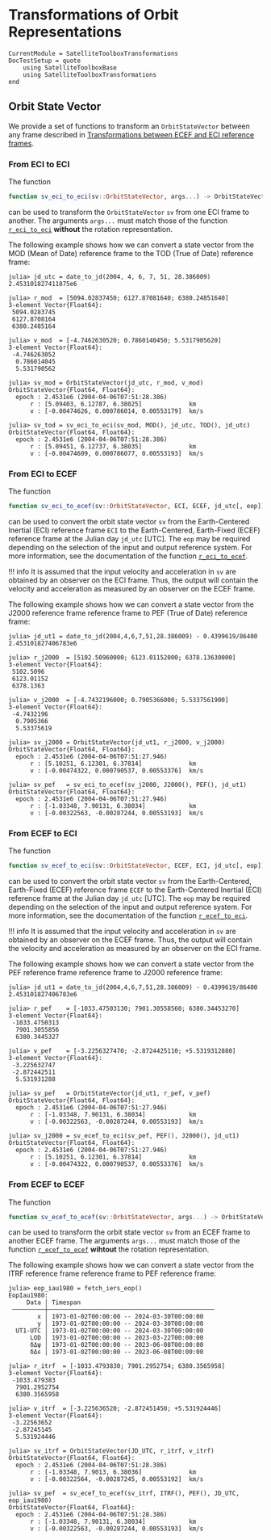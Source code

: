 Transformations of Orbit Representations
========================================

```@meta
CurrentModule = SatelliteToolboxTransformations
DocTestSetup = quote
    using SatelliteToolboxBase
    using SatelliteToolboxTransformations
end
```

## Orbit State Vector

We provide a set of functions to transform an `OrbitStateVector` between any frame described
in [Transformations between ECEF and ECI reference frames](@ref).

### From ECI to ECI

The function

```julia
function sv_eci_to_eci(sv::OrbitStateVector, args...) -> OrbitStateVector
```

can be used to transform the `OrbitStateVector` `sv` from one ECI frame to another. The
arguments `args...` must match those of the function [`r_eci_to_eci`](@ref) **without** the
rotation representation.

The following example shows how we can convert a state vector from the MOD (Mean of Date)
reference frame to the TOD (True of Date) reference frame:

```jldoctest
julia> jd_utc = date_to_jd(2004, 4, 6, 7, 51, 28.386009)
2.453101827411875e6

julia> r_mod  = [5094.02837450; 6127.87081640; 6380.24851640]
3-element Vector{Float64}:
 5094.0283745
 6127.8708164
 6380.2485164

julia> v_mod  = [-4.7462630520; 0.7860140450; 5.5317905620]
3-element Vector{Float64}:
 -4.746263052
  0.786014045
  5.531790562

julia> sv_mod = OrbitStateVector(jd_utc, r_mod, v_mod)
OrbitStateVector{Float64, Float64}:
  epoch : 2.4531e6 (2004-04-06T07:51:28.386)
      r : [5.09403, 6.12787, 6.38025]             km
      v : [-0.00474626, 0.000786014, 0.00553179]  km/s

julia> sv_tod = sv_eci_to_eci(sv_mod, MOD(), jd_utc, TOD(), jd_utc)
OrbitStateVector{Float64, Float64}:
  epoch : 2.4531e6 (2004-04-06T07:51:28.386)
      r : [5.09451, 6.12737, 6.38035]             km
      v : [-0.00474609, 0.000786077, 0.00553193]  km/s
```

### From ECI to ECEF

The function

```julia
function sv_eci_to_ecef(sv::OrbitStateVector, ECI, ECEF, jd_utc[, eop]) -> OrbitStateVector
```

can be used to convert the orbit state vector `sv` from the Earth-Centered Inertial (ECI)
reference frame `ECI` to the Earth-Centered, Earth-Fixed (ECEF) reference frame at the
Julian day `jd_utc` [UTC]. The `eop` may be required depending on the selection of the input
and output reference system. For more information, see the documentation of the function
[`r_eci_to_ecef`](@ref).

!!! info
    It is assumed that the input velocity and acceleration in `sv` are obtained by an
    observer on the ECI frame. Thus, the output will contain the velocity and acceleration
    as measured by an observer on the ECEF frame.

The following example shows how we can convert a state vector from the J2000 reference frame
reference frame to PEF (True of Date) reference frame:

```jldoctest
julia> jd_ut1 = date_to_jd(2004,4,6,7,51,28.386009) - 0.4399619/86400
2.453101827406783e6

julia> r_j2000  = [5102.50960000; 6123.01152000; 6378.13630000]
3-element Vector{Float64}:
 5102.5096
 6123.01152
 6378.1363

julia> v_j2000  = [-4.7432196000; 0.7905366000; 5.5337561900]
3-element Vector{Float64}:
 -4.7432196
  0.7905366
  5.53375619

julia> sv_j2000 = OrbitStateVector(jd_ut1, r_j2000, v_j2000)
OrbitStateVector{Float64, Float64}:
  epoch : 2.4531e6 (2004-04-06T07:51:27.946)
      r : [5.10251, 6.12301, 6.37814]             km
      v : [-0.00474322, 0.000790537, 0.00553376]  km/s

julia> sv_pef   = sv_eci_to_ecef(sv_j2000, J2000(), PEF(), jd_ut1)
OrbitStateVector{Float64, Float64}:
  epoch : 2.4531e6 (2004-04-06T07:51:27.946)
      r : [-1.03348, 7.90131, 6.38034]            km
      v : [-0.00322563, -0.00287244, 0.00553193]  km/s
```

### From ECEF to ECI

The function

```julia
function sv_ecef_to_eci(sv::OrbitStateVector, ECEF, ECI, jd_utc[, eop]) -> OrbitStateVector
```

can be used to convert the orbit state vector `sv` from the Earth-Centered, Earth-Fixed
(ECEF) reference frame `ECEF` to the Earth-Centered Inertial (ECI) reference frame at the
Julian day `jd_utc` [UTC]. The `eop` may be required depending on the selection of the input
and output reference system. For more information, see the documentation of the function
[`r_ecef_to_eci`](@ref).

!!! info
    It is assumed that the input velocity and acceleration in `sv` are obtained by an
    observer on the ECEF frame. Thus, the output will contain the velocity and acceleration
    as measured by an observer on the ECI frame.

The following example shows how we can convert a state vector from the PEF reference frame
reference frame to J2000 reference frame:

```jldoctest
julia> jd_ut1 = date_to_jd(2004,4,6,7,51,28.386009) - 0.4399619/86400
2.453101827406783e6

julia> r_pef    = [-1033.47503130; 7901.30558560; 6380.34453270]
3-element Vector{Float64}:
 -1033.4750313
  7901.3055856
  6380.3445327

julia> v_pef    = [-3.2256327470; -2.8724425110; +5.5319312880]
3-element Vector{Float64}:
 -3.225632747
 -2.872442511
  5.531931288

julia> sv_pef   = OrbitStateVector(jd_ut1, r_pef, v_pef)
OrbitStateVector{Float64, Float64}:
  epoch : 2.4531e6 (2004-04-06T07:51:27.946)
      r : [-1.03348, 7.90131, 6.38034]            km
      v : [-0.00322563, -0.00287244, 0.00553193]  km/s

julia> sv_j2000 = sv_ecef_to_eci(sv_pef, PEF(), J2000(), jd_ut1)
OrbitStateVector{Float64, Float64}:
  epoch : 2.4531e6 (2004-04-06T07:51:27.946)
      r : [5.10251, 6.12301, 6.37814]             km
      v : [-0.00474322, 0.000790537, 0.00553376]  km/s
```

### From ECEF to ECEF

The function

```julia
function sv_ecef_to_ecef(sv::OrbitStateVector, args...) -> OrbitStateVector
```

can be used to transform the orbit state vector `sv` from an ECEF frame to another ECEF
frame. The arguments `args...` must match those of the function [`r_ecef_to_ecef`](@ref)
**wihtout** the rotation representation.

The following example shows how we can convert a state vector from the ITRF reference frame
reference frame to PEF reference frame:

```julia-repl
julia> eop_iau1980 = fetch_iers_eop()
EopIau1980:
     Data │ Timespan
 ─────────┼──────────────────────────────────────────────
        x │ 1973-01-02T00:00:00 -- 2024-03-30T00:00:00
        y │ 1973-01-02T00:00:00 -- 2024-03-30T00:00:00
  UT1-UTC │ 1973-01-02T00:00:00 -- 2024-03-30T00:00:00
      LOD │ 1973-01-02T00:00:00 -- 2023-03-22T00:00:00
      δΔψ │ 1973-01-02T00:00:00 -- 2023-06-08T00:00:00
      δΔϵ │ 1973-01-02T00:00:00 -- 2023-06-08T00:00:00

julia> r_itrf  = [-1033.4793830; 7901.2952754; 6380.3565958]
3-element Vector{Float64}:
 -1033.479383
  7901.2952754
  6380.3565958

julia> v_itrf  = [-3.225636520; -2.872451450; +5.531924446]
3-element Vector{Float64}:
 -3.22563652
 -2.87245145
  5.531924446

julia> sv_itrf = OrbitStateVector(JD_UTC, r_itrf, v_itrf)
OrbitStateVector{Float64, Float64}:
  epoch : 2.4531e6 (2004-04-06T07:51:28.386)
      r : [-1.03348, 7.9013, 6.38036]             km
      v : [-0.00322564, -0.00287245, 0.00553192]  km/s

julia> sv_pef  = sv_ecef_to_ecef(sv_itrf, ITRF(), PEF(), JD_UTC, eop_iau1980)
OrbitStateVector{Float64, Float64}:
  epoch : 2.4531e6 (2004-04-06T07:51:28.386)
      r : [-1.03348, 7.90131, 6.38034]            km
      v : [-0.00322563, -0.00287244, 0.00553193]  km/s
```
